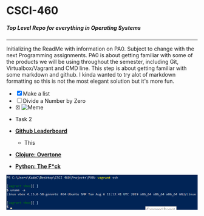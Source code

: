 # CSCI-460
##### Top Level Repo for everything in Operating Systems
----
Initializing the ReadMe with information on PA0. Subject to change with the next Programming assignments. PA0 is about getting familiar with some of the products we will be using throughout the semester, including Git, Virtualbox/Vagrant and CMD line. This step is about getting familiar with some markdown and github. I kinda wanted to try alot of markdown formatting so this is not the most elegant solution but it's more fun.
- [x] Make a list
- [ ] Divide a Number by Zero
- [x] <img src="https://i.kym-cdn.com/entries/icons/facebook/000/028/207/Screen_Shot_2019-01-17_at_4.22.43_PM.jpg" alt="Meme" width="180"/>

* Task 2
 * [**Github Leaderboard**](https://github.com/EvanLi/Github-Ranking/blob/master/README.md)
   * This

 * [**Clojure: Overtone**](https://github.com/overtone/overtone)

 * [__Python: The F*ck__](https://github.com/nvbn/thefuck)


![Uname CMD](Vagrant_Uname.png)

